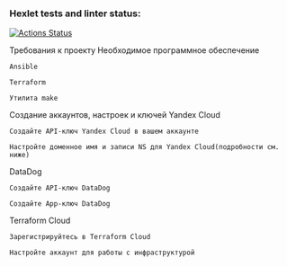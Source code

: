 ### Hexlet tests and linter status:
[![Actions Status](https://github.com/BaronDeFitenbah/devops-for-programmers-project-77/actions/workflows/hexlet-check.yml/badge.svg)](https://github.com/BaronDeFitenbah/devops-for-programmers-project-77/actions)

Требования к проекту
Необходимое программное обеспечение

    Ansible

    Terraform

    Утилита make

Создание аккаунтов, настроек и ключей
Yandex Cloud

    Создайте API-ключ Yandex Cloud в вашем аккаунте

    Настройте доменное имя и записи NS для Yandex Cloud(подробности см. ниже)

DataDog

    Создайте API-ключ DataDog

    Создайте App-ключ DataDog

Terraform Cloud

    Зарегистрируйтесь в Terraform Cloud

    Настройте аккаунт для работы с инфраструктурой


